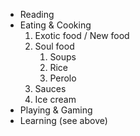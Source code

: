 * Reading
* Eating & Cooking
  1. Exotic food / New food
  2. Soul food
      1. Soups
      2. Rice
      3. Perolo
  3. Sauces
  4. Ice cream
* Playing & Gaming
* Learning (see above)
